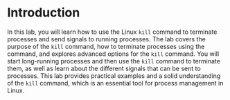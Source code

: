 # Introduction

In this lab, you will learn how to use the Linux `kill` command to terminate processes and send signals to running processes. The lab covers the purpose of the `kill` command, how to terminate processes using the command, and explores advanced options for the `kill` command. You will start long-running processes and then use the `kill` command to terminate them, as well as learn about the different signals that can be sent to processes. This lab provides practical examples and a solid understanding of the `kill` command, which is an essential tool for process management in Linux.
